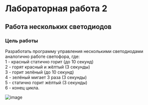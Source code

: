 # Лабораторная работа 2
## Работа нескольких светодиодов

### Цель работы
Разработать программу управления несколькими светодиодами аналогично работе светофора, где:\
1 - красный статично горит (до 10 секунд)\
2 - горят красный и жёлтый (3 секунды)\
3 - горит зелёный (до 10 секунд)\
4 - зелёный мигает 3 раза (3 секунды)\
5 - статично горит жёлтый (3 секунды)\
6 - конец цикла.

![image](https://github.com/belvasevg/Programming-of-microcontrollers-SUAI-/assets/62217397/ac3313e1-0158-4020-988d-3210e2d440c5)

